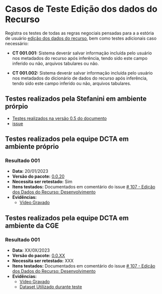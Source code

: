 # Casos de Teste Edição dos dados do Recurso

Registra os testes de todas as regras negociais pensadas para a a estória de usuário [edição dos dados do recurso](../../../estorias_de_usuarios/sprint_03/03_edicao_dos_dados_do_recurso/), bem como testes adicionais caso necessário:

- **CT 001.001:** 
Sistema deverár salvar informação incluída pelo usuário nos metadados do recurso após inferência, tendo sido este campo inferido ou não, arquivos tabulares ou não.

- **CT 001.002:** 
Sistema deverár salvar informação incluída pelo usuário nos metadados do dicionário de dados do recurso após inferência, tendo sido este campo inferido ou não, arquivos tabulares.

## Testes realizados pela Stefanini em ambiente prórpio

- [Testes realizados na versão 0.5 do documento](0.5/testes/sprint_03/03_edicao_dos_dados_do_recurso_casos_de_teste/)
- [issue](https://github.com/transparencia-mg/work-stefanini/issues/105)


## Testes realizados pela equipe DCTA em ambiente próprio 

### Resultado 001
- **Data:** 20/01/2023
- **Versão do pacote:** [0.0.20](https://pypi.org/project/ckanext-datapackage-creator/0.0.20/)
- **Necessita ser retestado:** Sim
- **Itens testados:** Documentados em comentário do issue [# 107 - Edição dos Dados do Recurso: Desenvolvimento](https://github.com/transparencia-mg/work-stefanini/issues/111#issuecomment-1398786142)
- **Evidências:**    
    - [Vídeo Gravado](https://youtu.be/07qn2pjlsO8)

## Testes realizados pela equipe DCTA em ambiente da CGE 

### Resultado 001
- **Data:** XX/0X/2023
- **Versão do pacote:** [0.0.XX](https://pypi.org/project/ckanext-datapackage-creator/0.0.XX/)
- **Necessita ser retestado:** XXX
- **Itens testados:** Documentados em comentário do issue [# 107 - Edição dos Dados do Recurso: Desenvolvimento]()
- **Evidências:**    
    - [Vídeo Gravado]()
    - [Dataset Utilizado durante teste]()



